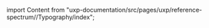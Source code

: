 
import Content from "uxp-documentation/src/pages/uxp/reference-spectrum//Typography/index";

<Content query="product=photoshop"/>
